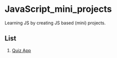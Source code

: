 # JavaScript_mini_projects

Learning JS by creating JS based (mini) projects.

## List

1. [Quiz App](https://rawgit.com/Swapnil-ingle/JavaScript_mini_projects/main/quiz-app/index.html)

